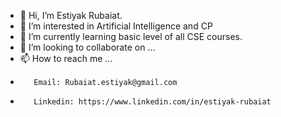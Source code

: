 - 👋 Hi, I’m Estiyak Rubaiat.
- 👀 I’m interested in Artificial Intelligence and CP
- 🌱 I’m currently learning basic level of all CSE courses.
- 💞️ I’m looking to collaborate on ...
- 📫 How to reach me ... 
-        Email: Rubaiat.estiyak@gmail.com
-        Linkedin: https://www.linkedin.com/in/estiyak-rubaiat

<!---
Estiyak-rubs/Estiyak-rubs is a ✨ special ✨ repository because its `README.md` (this file) appears on your GitHub profile.
You can click the Preview link to take a look at your changes.
--->
